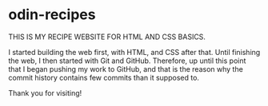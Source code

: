 # odin-recipes
THIS IS MY RECIPE WEBSITE FOR HTML AND CSS BASICS.

I started building the web first, with HTML, and CSS after that. Until finishing the web, I then started with Git and GitHub. Therefore, up until this point that I began pushing my work to GitHub, and that is the reason why the commit history contains few commits than it supposed to.

Thank you for visiting!
